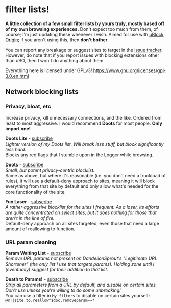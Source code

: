 # filter lists!

**A little collection of a few small filter lists by yours truly, mostly based off of my own browsing experiences.** Don't expect too much from them, of course; I'm just updating these whenever I wish. Aimed for use with [uBlock Origin](https://ublockorigin.com); if you aren't using this, then **don't bother**.

You can report any breakage or suggest sites to target in the [issue tracker](../../issues). However, do note that if you report issues with blocking extensions other than uBO, then I won't do anything about them.

Everything here is licensed under GPLv3! https://www.gnu.org/licenses/gpl-3.0.en.html

## Network blocking lists
### Privacy, bloat, etc
Increase privacy, kill unnecessary connections, and the like. Ordered from least to most aggressive. I would recommend **Doots** for most people. **Only import one!**

**Doots Lite** - [subscribe](https://subscribe.adblockplus.org/?location=https://raw.githubusercontent.com/strayPetal/filter-lists/main/doots-lite.txt&title=Doots%20Lite)\
_Lighter version of my Doots list. Will break less stuff, but block significantly less hard._\
Blocks any red flags that I stumble upon in the Logger while browsing.

**Doots** - [subscribe](https://subscribe.adblockplus.org/?location=https://raw.githubusercontent.com/strayPetal/filter-lists/main/doots.txt&title=Doots)\
_Small, but potent privacy-centric blocklist._\
Same as above, but where it's reasonable (i.e. you don't need a truckload of rules), it will use a default-deny approach to sites, meaning it will block everything from that site by default and only allow what's needed for the core functionality of the site.

**Fun Laser** - [subscribe](https://subscribe.adblockplus.org/?location=https://raw.githubusercontent.com/strayPetal/filter-lists/main/fun-laser.txt&title=Fun%20Laser)\
_A rather aggressive blocklist for the sites I frequent. As a laser, its efforts are quite concentrated on select sites, but it does nothing for those that aren't in the line of fire._\
Default-deny approach on all sites targeted, even those that need a large amount of reallowing to function.

### URL param cleaning
**Param Waiting List** - [subscribe](https://subscribe.adblockplus.org/?location=https://raw.githubusercontent.com/strayPetal/filter-lists/main/param-waiting-list.txt&title=Param%20Waiting%20List)\
_Remove URL params not present on DandelionSprout's "Legitimate URL Shortener" (the only list I use that targets params). Holding zone until I (eventually) suggest for their addition to that list._

**Death to Params!** - [subscribe](https://subscribe.adblockplus.org/?location=https://raw.githubusercontent.com/strayPetal/filter-lists/main/death-to-params.txt&title=Death%20to%20Params)\
_Strip all parameters from a URL by default, and disable on certain sites. Don't use unless you're willing to do some unbreaking!_\
You can use a filter in `My filters` to disable on certain sites yourself: `@@||site.to.reallow^$doc,removeparam=~?`